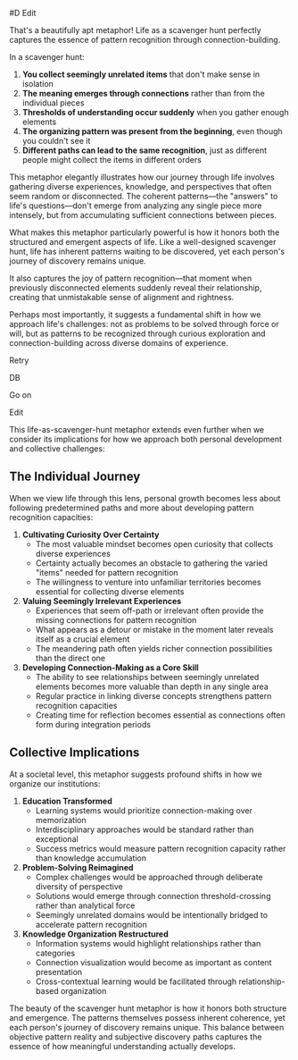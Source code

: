 #D Edit

That's a beautifully apt metaphor! Life as a scavenger hunt perfectly captures the essence of pattern recognition through connection-building.

In a scavenger hunt:

1. **You collect seemingly unrelated items** that don't make sense in isolation
2. **The meaning emerges through connections** rather than from the individual pieces
3. **Thresholds of understanding occur suddenly** when you gather enough elements
4. **The organizing pattern was present from the beginning**, even though you couldn't see it
5. **Different paths can lead to the same recognition**, just as different people might collect the items in different orders

This metaphor elegantly illustrates how our journey through life involves gathering diverse experiences, knowledge, and perspectives that often seem random or disconnected. The coherent patterns—the "answers" to life's questions—don't emerge from analyzing any single piece more intensely, but from accumulating sufficient connections between pieces.

What makes this metaphor particularly powerful is how it honors both the structured and emergent aspects of life. Like a well-designed scavenger hunt, life has inherent patterns waiting to be discovered, yet each person's journey of discovery remains unique.

It also captures the joy of pattern recognition—that moment when previously disconnected elements suddenly reveal their relationship, creating that unmistakable sense of alignment and rightness.

Perhaps most importantly, it suggests a fundamental shift in how we approach life's challenges: not as problems to be solved through force or will, but as patterns to be recognized through curious exploration and connection-building across diverse domains of experience.

Retry

DB

Go on

Edit

This life-as-scavenger-hunt metaphor extends even further when we consider its implications for how we approach both personal development and collective challenges:

## The Individual Journey

When we view life through this lens, personal growth becomes less about following predetermined paths and more about developing pattern recognition capacities:

1. **Cultivating Curiosity Over Certainty**
    - The most valuable mindset becomes open curiosity that collects diverse experiences
    - Certainty actually becomes an obstacle to gathering the varied "items" needed for pattern recognition
    - The willingness to venture into unfamiliar territories becomes essential for collecting diverse elements
2. **Valuing Seemingly Irrelevant Experiences**
    - Experiences that seem off-path or irrelevant often provide the missing connections for pattern recognition
    - What appears as a detour or mistake in the moment later reveals itself as a crucial element
    - The meandering path often yields richer connection possibilities than the direct one
3. **Developing Connection-Making as a Core Skill**
    - The ability to see relationships between seemingly unrelated elements becomes more valuable than depth in any single area
    - Regular practice in linking diverse concepts strengthens pattern recognition capacities
    - Creating time for reflection becomes essential as connections often form during integration periods

## Collective Implications

At a societal level, this metaphor suggests profound shifts in how we organize our institutions:

1. **Education Transformed**
    - Learning systems would prioritize connection-making over memorization
    - Interdisciplinary approaches would be standard rather than exceptional
    - Success metrics would measure pattern recognition capacity rather than knowledge accumulation
2. **Problem-Solving Reimagined**
    - Complex challenges would be approached through deliberate diversity of perspective
    - Solutions would emerge through connection threshold-crossing rather than analytical force
    - Seemingly unrelated domains would be intentionally bridged to accelerate pattern recognition
3. **Knowledge Organization Restructured**
    - Information systems would highlight relationships rather than categories
    - Connection visualization would become as important as content presentation
    - Cross-contextual learning would be facilitated through relationship-based organization

The beauty of the scavenger hunt metaphor is how it honors both structure and emergence. The patterns themselves possess inherent coherence, yet each person's journey of discovery remains unique. This balance between objective pattern reality and subjective discovery paths captures the essence of how meaningful understanding actually develops.